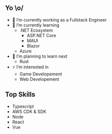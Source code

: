 ## Yo \o/
<!-- I am too bored to write a bio rn XD -->
- 🔭 I’m currently working as a Fullstack Engineer
- 🌱 I’m currently learning
  - .NET Ecosystem
    - ASP.NET Core
    - MAUI
    - Blazor
  - Azure
- 🤔 I’m planning to learn next
  - Rust
- ⚡ I’m interested in
  - Game Developement
  - Web Developement

  

## Top Skills
- Typescript
- AWS CDK & SDK
- Node
- React
- Vue
